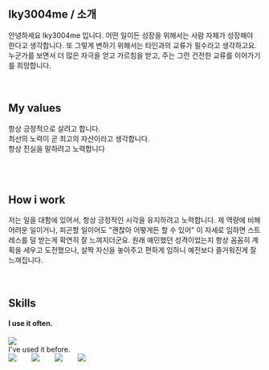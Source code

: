 ## lky3004me / 소개 
안녕하세요 lky3004me 입니다. 어떤 일이든 성장을 위해서는 사람 자체가 성장해야 한다고 생각합니다. 또 그렇게 변하기 위해서는 타인과의 교류가 필수라고 생각하고요. 누군가를 보면서 더 많은 자극을 얻고 가르침을 받고, 주는 그런 건전한 교류를 이어가기를 희망합니다.
<br />
<br />
<br />
## My values
항상 긍정적으로 살려고 합니다. <br />
최선의 노력이 곧 최고의 자산이라고 생각합니다.<br />
항상 진실을 말하려고 노력합니다<br />
<br />
<br />
<br />
## How i work
저는 일을 대함에 있어서, 항상 긍정적인 시각을 유지하려고 노력합니다. 제 역량에 비해 어려운 일이거나, 피곤할 일이어도 "괜찮아 어떻게든 할 수 있어" 이 자세로 임하면 스트레스를 덜 받는게 확연히 잘 느껴지더군요. 원래 예민했던 성격이었는지 항상 꼼꼼히 계획을 세우고 도전했으나, 살짝 자신을 놓아주고 편하게 임하니 예전보다 즐거워진게 잘 느껴집니다. 
<br />
<br />
<br />
## Skills
#### I use it often.
<div style="display:flex;gap:30px;flex-wrap:wrap;">
    <img src="https://img.shields.io/badge/Java-007396?style=for-the-badge&logo=Java&logoColor=white">
 
 
</div>
I've used it before.
<div style="display:flex;gap:30px;flex-wrap:wrap;">
 <img src="https://img.shields.io/badge/MySQL-4479A1?style=for-the-badge&logo=mysql&logoColor=white">

   <img src="https://img.shields.io/badge/js-F7DF1E?style=for-the-badge&logo=javascript&logoColor=black">
  <img src="https://img.shields.io/badge/express-000000?style=for-the-badge&logo=express&logoColor=white">
  <img src="https://img.shields.io/badge/Kotlin-7F52FF?style=for-the-badge&logo=Kotlin&logoColor=white">
</div>
<br />
<br />
<br />

